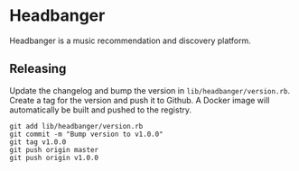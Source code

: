 # Headbanger

Headbanger is a music recommendation and discovery platform.

## Releasing

Update the changelog and bump the version in `lib/headbanger/version.rb`.
Create a tag for the version and push it to Github.
A Docker image will automatically be built and pushed to the registry.

```
git add lib/headbanger/version.rb
git commit -m "Bump version to v1.0.0"
git tag v1.0.0
git push origin master
git push origin v1.0.0
```
